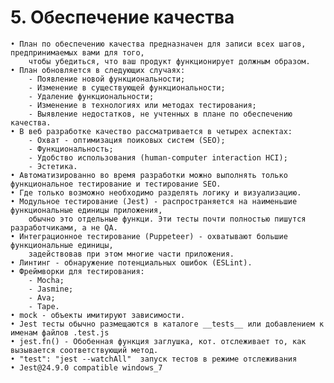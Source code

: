 # 5. Обеспечение качества

	• План по обеспечению качества предназначен для записи всех шагов, предпринимаемых вами для того, 
		чтобы убедиться, что ваш продукт функционирует должным образом.
	• План обновляется в следующих случаях:
		- Появление новой функциональности;
		- Изменение в существующей функциональности;
		- Удаление функциональности;
		- Изменение в технологиях или методах тестирования;
		- Выявление недостатков, не учтенных в плане по обеспечению качества.
	• В веб разработке качество рассматривается в четырех аспектах:
		- Охват	- оптимизация поиковых систем (SEO);
		- Функциональность;
		- Удобство использования (human-computer interaction HCI);
		- Эстетика.
	• Автоматизированно во время разработки можно выполнять только функциональное тестирование и тестирование SEO.
	• Где только возможно необходимо разделять логику и визуализацию.
	• Модульное тестирование (Jest) - распространяется на наименьшие функциональные единицы приложения, 
		обычно это отдельные функци. Эти тесты почти полностью пишутся разработчиками, а не QA.
	• Интеграционное тестирование (Puppeteer) - охватывают большие функциональные единицы, 
		задействовав при этом многие части приложения.
	• Линтинг - обнаружение потенциальных ошибок (ESLint).
	• Фреймворки для тестирования:
		- Mocha;
		- Jasmine;
		- Ava;
		- Tape.
	• mock - объекты имитируют зависимости.
	• Jest тесты обычно размещаются в каталоге __tests__ или добавлением к именам файлов .test.js
	• jest.fn() - Обобенная функция заглушка, кот. отслеживает то, как вызывается соответствующий метод.
	• "test": "jest --watchAll"  запуск тестов в режиме отслеживания
	• Jest@24.9.0 compatible windows_7